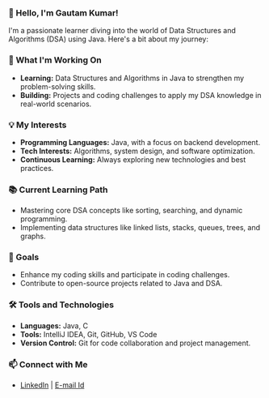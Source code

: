 <!---
gautam-kumar-developer/gautam-kumar-developer is a ✨ special ✨ repository because its `README.md` (this file) appears on your GitHub profile.
You can click the Preview link to take a look at your changes.
--->
### 👋 Hello, I'm Gautam Kumar!

I'm a passionate learner diving into the world of Data Structures and Algorithms (DSA) using Java. Here's a bit about my journey:

### 🚀 What I'm Working On
- **Learning:** Data Structures and Algorithms in Java to strengthen my problem-solving skills.
- **Building:** Projects and coding challenges to apply my DSA knowledge in real-world scenarios.

### 💡 My Interests
- **Programming Languages:** Java, with a focus on backend development.
- **Tech Interests:** Algorithms, system design, and software optimization.
- **Continuous Learning:** Always exploring new technologies and best practices.

### 📚 Current Learning Path
- Mastering core DSA concepts like sorting, searching, and dynamic programming.
- Implementing data structures like linked lists, stacks, queues, trees, and graphs.

### 🌱 Goals
- Enhance my coding skills and participate in coding challenges.
- Contribute to open-source projects related to Java and DSA.

### 🛠️ Tools and Technologies
- **Languages:** Java, C
- **Tools:** IntelliJ IDEA, Git, GitHub, VS Code
- **Version Control:** Git for code collaboration and project management.

### 📫 Connect with Me
- [LinkedIn](linkedin.com/in/gautam-kumar-developer) | [E-mail Id](gautamkumar5046@outlook.com)
